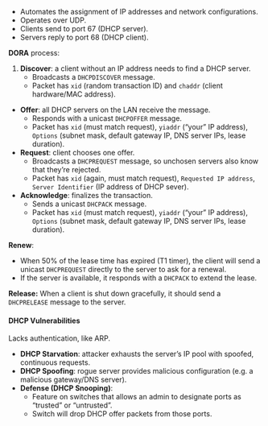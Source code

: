 - Automates the assignment of IP addresses and network configurations.
- Operates over UDP.
- Clients send to port 67 (DHCP server).
- Servers reply to port 68 (DHCP client).

**DORA** process:
1. **Discover**: a client without an IP address needs to find a DHCP server.
	- Broadcasts a `DHCPDISCOVER` message.
	- Packet has `xid` (random transaction ID) and `chaddr` (client hardware/MAC address).
- **Offer**: all DHCP servers on the LAN receive the message.
	- Responds with a unicast `DHCPOFFER` message.
	- Packet has `xid` (must match request), `yiaddr` (“your” IP address), `Options` (subnet mask, default gateway IP, DNS server IPs, lease duration).
- **Request**: client chooses one offer.
	- Broadcasts a `DHCPREQUEST` message, so unchosen servers also know that they’re rejected.
	- Packet has `xid` (again, must match request), `Requested IP address`, `Server Identifier` (IP address of DHCP sever).
- **Acknowledge**: finalizes the transaction.
	- Sends a unicast `DHCPACK` message.
	- Packet has `xid` (must match request), `yiaddr` (“your” IP address), `Options` (subnet mask, default gateway IP, DNS server IPs, lease duration).

**Renew**:
- When 50% of the lease time has expired (T1 timer), the client will send a unicast `DHCPREQUEST` directly to the server to ask for a renewal. 
- If the server is available, it responds with a `DHCPACK` to extend the lease.

**Release:**
When a client is shut down gracefully, it should send a `DHCPRELEASE` message to the server.

#### DHCP Vulnerabilities
Lacks authentication, like ARP.
- **DHCP Starvation**: attacker exhausts the server’s IP pool with spoofed, continuous requests.
- **DHCP Spoofing**: rogue server provides malicious configuration (e.g. a malicious gateway/DNS server).
- **Defense (DHCP Snooping)**:
	- Feature on switches that allows an admin to designate ports as “trusted” or “untrusted”.
	- Switch will drop DHCP offer packets from those ports.